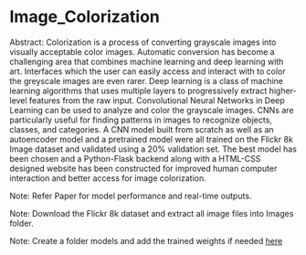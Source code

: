 # Image_Colorization

Abstract:
  Colorization is a process of converting grayscale images into visually acceptable color images. Automatic conversion has become a challenging area that combines machine learning and deep learning with art. Interfaces which the user can easily access and interact with to color the greyscale images are even rarer. Deep learning is a class of machine learning algorithms that uses multiple layers to progressively extract higher-level features from the raw input. Convolutional Neural Networks in Deep Learning can be used to analyze and color the grayscale images.  CNNs are particularly useful for finding patterns in images to recognize objects, classes, and categories. A CNN model built from scratch as well as an autoencoder model and a pretrained model were all trained on the Flickr 8k Image dataset and validated using a 20% validation set. The best model has been chosen and a Python-Flask backend along with a HTML-CSS designed website has been constructed for improved human computer interaction and better access for image colorization.

Note: Refer Paper for model performance and real-time outputs.
  
Note: Download the Flickr 8k dataset and extract all image files into Images folder.

Note: Create a folder models and add the trained weights if needed [here](https://drive.google.com/uc?export=download&id=1KI9fCihX3c2DpU_s6XCJGCngpxZeEcOM)
